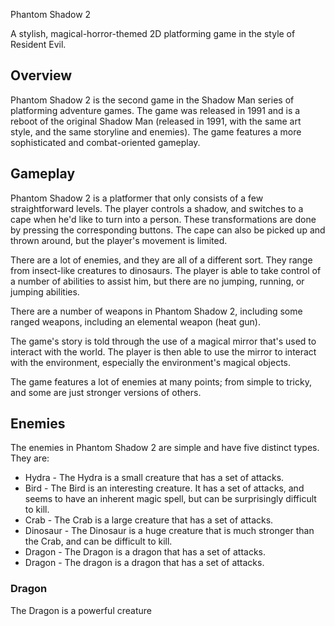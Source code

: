 Phantom Shadow 2

A stylish, magical-horror-themed 2D platforming game in the style of Resident Evil.

## Overview

Phantom Shadow 2 is the second game in the Shadow Man series of platforming adventure games. The game was released in 1991 and is a reboot of the original Shadow Man (released in 1991, with the same art style, and the same storyline and enemies). The game features a more sophisticated and combat-oriented gameplay.

## Gameplay

Phantom Shadow 2 is a platformer that only consists of a few straightforward levels. The player controls a shadow, and switches to a cape when he'd like to turn into a person. These transformations are done by pressing the corresponding buttons. The cape can also be picked up and thrown around, but the player's movement is limited.

There are a lot of enemies, and they are all of a different sort. They range from insect-like creatures to dinosaurs. The player is able to take control of a number of abilities to assist him, but there are no jumping, running, or jumping abilities.

There are a number of weapons in Phantom Shadow 2, including some ranged weapons, including an elemental weapon (heat gun).

The game's story is told through the use of a magical mirror that's used to interact with the world. The player is then able to use the mirror to interact with the environment, especially the environment's magical objects.

The game features a lot of enemies at many points; from simple to tricky, and some are just stronger versions of others.

## Enemies

The enemies in Phantom Shadow 2 are simple and have five distinct types. They are:

*   Hydra - The Hydra is a small creature that has a set of attacks.
*   Bird - The Bird is an interesting creature. It has a set of attacks, and seems to have an inherent magic spell, but can be surprisingly difficult to kill.
*   Crab - The Crab is a large creature that has a set of attacks.
*   Dinosaur - The Dinosaur is a huge creature that is much stronger than the Crab, and can be difficult to kill.
*   Dragon - The Dragon is a dragon that has a set of attacks.
*   Dragon - The dragon is a dragon that has a set of attacks.

### Dragon

The Dragon is a powerful creature